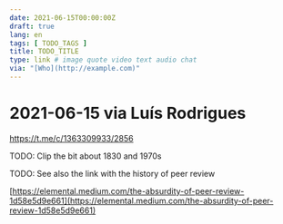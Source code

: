 ```yaml
---
date: 2021-06-15T00:00:00Z
draft: true
lang: en
tags: [ TODO_TAGS ]
title: TODO_TITLE
type: link # image quote video text audio chat
via: "[Who](http://example.com)"
---
```



# 2021-06-15 via Luís Rodrigues
https://t.me/c/1363309933/2856

TODO: Clip the bit about 1830 and 1970s

TODO: See also the link with the history of peer review

[https://elemental.medium.com/the-absurdity-of-peer-review-1d58e5d9e661](https://elemental.medium.com/the-absurdity-of-peer-review-1d58e5d9e661)

